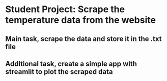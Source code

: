 # Student Project: Scrape the temperature data from the website

## Main task, scrape the data and store it in the .txt file
## Additional task, create a simple app with streamlit to plot the scraped data